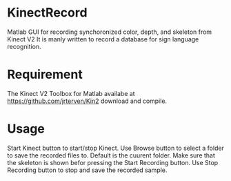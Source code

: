 # KinectRecord
Matlab GUI for recording synchoronized color, depth, and skeleton from Kinect V2
It is manly written to record a database for sign language recognition.
# Requirement
The Kinect V2 Toolbox for Matlab availabe at
https://github.com/jrterven/Kin2
download and compile.
# Usage 
Start Kinect button to start/stop Kinect.
Use Browse button to select a folder to save the recorded files to. Default is the cuurent folder.
Make sure that the skeleton is shown befor pressing the Start Recording button.
Use Stop Recording button to stop and save the recorded sample.
